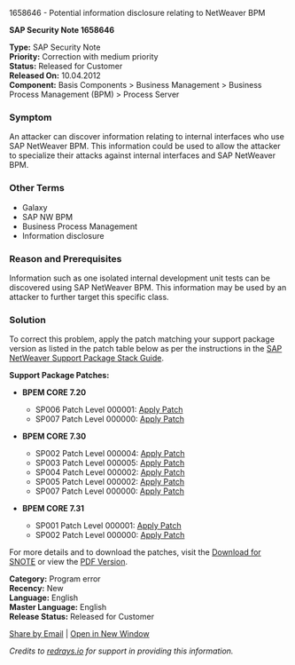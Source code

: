 1658646 - Potential information disclosure relating to NetWeaver BPM

**SAP Security Note 1658646**

**Type:** SAP Security Note  
**Priority:** Correction with medium priority  
**Status:** Released for Customer  
**Released On:** 10.04.2012  
**Component:** Basis Components > Business Management > Business Process Management (BPM) > Process Server

### Symptom
An attacker can discover information relating to internal interfaces who use SAP NetWeaver BPM. This information could be used to allow the attacker to specialize their attacks against internal interfaces and SAP NetWeaver BPM.

### Other Terms
- Galaxy
- SAP NW BPM
- Business Process Management
- Information disclosure

### Reason and Prerequisites
Information such as one isolated internal development unit tests can be discovered using SAP NetWeaver BPM. This information may be used by an attacker to further target this specific class.

### Solution
To correct this problem, apply the patch matching your support package version as listed in the patch table below as per the instructions in the [SAP NetWeaver Support Package Stack Guide](https://me.sap.com/sap/support).

**Support Package Patches:**

- **BPEM CORE 7.20**
  - SP006 Patch Level 000001: [Apply Patch](https://me.sap.com/sap/support/swdc/notes?cvnr=01200615320200012905&support_package=SP006&patch_level=000001)
  - SP007 Patch Level 000000: [Apply Patch](https://me.sap.com/sap/support/swdc/notes?cvnr=01200615320200012905&support_package=SP007&patch_level=000000)

- **BPEM CORE 7.30**
  - SP002 Patch Level 000004: [Apply Patch](https://me.sap.com/sap/support/swdc/notes?cvnr=01200615320200015008&support_package=SP002&patch_level=000004)
  - SP003 Patch Level 000005: [Apply Patch](https://me.sap.com/sap/support/swdc/notes?cvnr=01200615320200015008&support_package=SP003&patch_level=000005)
  - SP004 Patch Level 000002: [Apply Patch](https://me.sap.com/sap/support/swdc/notes?cvnr=01200615320200015008&support_package=SP004&patch_level=000002)
  - SP005 Patch Level 000002: [Apply Patch](https://me.sap.com/sap/support/swdc/notes?cvnr=01200615320200015008&support_package=SP005&patch_level=000002)
  - SP007 Patch Level 000000: [Apply Patch](https://me.sap.com/sap/support/swdc/notes?cvnr=01200615320200015008&support_package=SP007&patch_level=000000)

- **BPEM CORE 7.31**
  - SP001 Patch Level 000001: [Apply Patch](https://me.sap.com/sap/support/swdc/notes?cvnr=01200314690200014299&support_package=SP001&patch_level=000001)
  - SP002 Patch Level 000000: [Apply Patch](https://me.sap.com/sap/support/swdc/notes?cvnr=01200314690200014299&support_package=SP002&patch_level=000000)

For more details and to download the patches, visit the [Download for SNOTE](https://me.sap.com/note/0040000017350352017) or view the [PDF Version](https://me.sap.com/sap/support/sfm/notes/print/0001658646?language=en-US&token=6762B7D7C9B6D32F8E5EA44FC9A79148).

**Category:** Program error  
**Recency:** New  
**Language:** English  
**Master Language:** English  
**Release Status:** Released for Customer

[Share by Email](https://me.sap.com/notes/0001658646/E) | [Open in New Window](https://me.sap.com/notes/0001658646/E)

*Credits to [redrays.io](https://redrays.io) for support in providing this information.*
